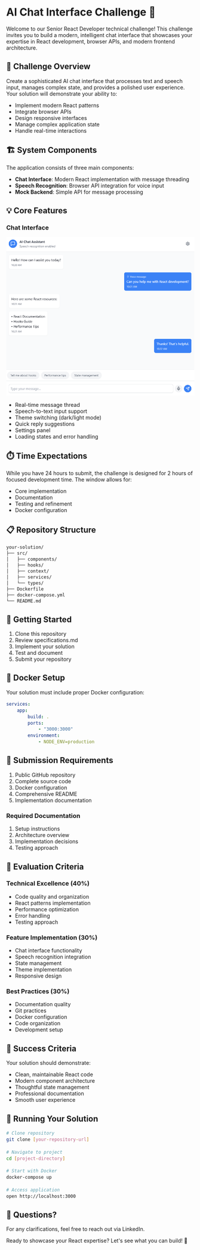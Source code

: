 # AI Chat Interface Challenge 🚀

Welcome to our Senior React Developer technical challenge! This challenge invites you to build a modern, intelligent chat interface that showcases your expertise in React development, browser APIs, and modern frontend architecture.

## 🎯 Challenge Overview

Create a sophisticated AI chat interface that processes text and speech input, manages complex state, and provides a polished user experience. Your solution will demonstrate your ability to:

-   Implement modern React patterns
-   Integrate browser APIs
-   Design responsive interfaces
-   Manage complex application state
-   Handle real-time interactions

## 🏗️ System Components

The application consists of three main components:

-   **Chat Interface**: Modern React implementation with message threading
-   **Speech Recognition**: Browser API integration for voice input
-   **Mock Backend**: Simple API for message processing

## 💡 Core Features

### Chat Interface

![Chat Interface Screenshot](./assets/interface.png)

-   Real-time message thread
-   Speech-to-text input support
-   Theme switching (dark/light mode)
-   Quick reply suggestions
-   Settings panel
-   Loading states and error handling

## ⏱️ Time Expectations

While you have 24 hours to submit, the challenge is designed for 2 hours of focused development time. The window allows for:

-   Core implementation
-   Documentation
-   Testing and refinement
-   Docker configuration

## 📋 Repository Structure

```
your-solution/
├── src/
│   ├── components/
│   ├── hooks/
│   ├── context/
│   ├── services/
│   └── types/
├── Dockerfile
├── docker-compose.yml
└── README.md
```

## 🚀 Getting Started

1. Clone this repository
2. Review specifications.md
3. Implement your solution
4. Test and document
5. Submit your repository

## 🐳 Docker Setup

Your solution must include proper Docker configuration:

```yaml
services:
    app:
        build: .
        ports:
            - "3000:3000"
        environment:
            - NODE_ENV=production
```

## 📮 Submission Requirements

1. Public GitHub repository
2. Complete source code
3. Docker configuration
4. Comprehensive README
5. Implementation documentation

### Required Documentation

1. Setup instructions
2. Architecture overview
3. Implementation decisions
4. Testing approach

## 🎯 Evaluation Criteria

### Technical Excellence (40%)

-   Code quality and organization
-   React patterns implementation
-   Performance optimization
-   Error handling
-   Testing approach

### Feature Implementation (30%)

-   Chat interface functionality
-   Speech recognition integration
-   State management
-   Theme implementation
-   Responsive design

### Best Practices (30%)

-   Documentation quality
-   Git practices
-   Docker configuration
-   Code organization
-   Development setup

## 🎯 Success Criteria

Your solution should demonstrate:

-   Clean, maintainable React code
-   Modern component architecture
-   Thoughtful state management
-   Professional documentation
-   Smooth user experience

## 🚀 Running Your Solution

```bash
# Clone repository
git clone [your-repository-url]

# Navigate to project
cd [project-directory]

# Start with Docker
docker-compose up

# Access application
open http://localhost:3000
```

## 🤝 Questions?

For any clarifications, feel free to reach out via LinkedIn.

Ready to showcase your React expertise? Let's see what you can build! 🚀
